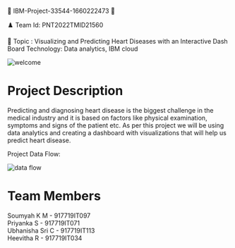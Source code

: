 :confetti_ball: IBM-Project-33544-1660222473 :confetti_ball:

:chess_pawn: Team Id: PNT2022TMID21560

:dart: Topic : Visualizing and Predicting Heart Diseases with an Interactive Dash Board
Technology: Data analytics, IBM cloud



![welcome](https://user-images.githubusercontent.com/88701456/202838153-6d166d75-f546-4f9d-8563-406d5b3d0faf.gif)



# Project Description
Predicting and diagnosing heart disease is the biggest challenge in the medical industry and it is based on factors like physical examination, symptoms and signs of the patient etc.
As per this project we will be using data analytics and creating a dashboard with visualizations that will help us predict heart disease.

Project Data Flow:


![data flow](https://user-images.githubusercontent.com/88701456/202837933-a571b88f-41ae-48eb-9a8a-3daa02b89c39.JPG)

# Team Members
Soumyah K M - 917719IT097<br>
Priyanka S - 917719IT071<br>
Ubhanisha Sri C - 917719IT113<br>
Heevitha R - 917719IT034

